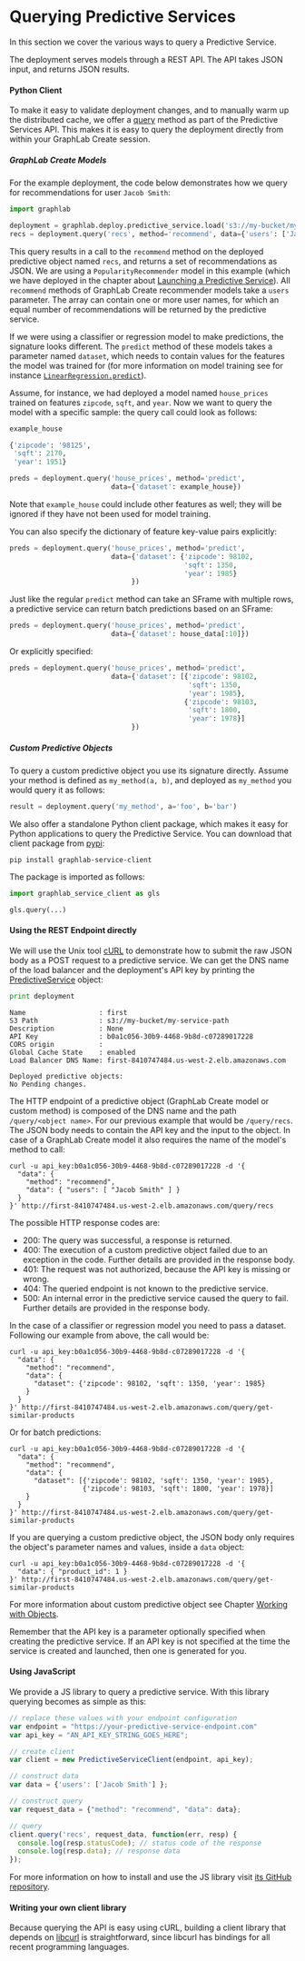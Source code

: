# Querying Predictive Services

In this section we cover the various ways to query a Predictive Service.

The deployment serves models through a REST API. The API takes JSON input, and returns JSON results.

#### Python Client

To make it easy to validate deployment changes, and to manually warm up the distributed cache, we offer a [query](https://dato.com/products/create/docs/generated/graphlab.deploy._predictive_service._predictive_service.PredictiveService.query.html#graphlab.deploy._predictive_service._predictive_service.PredictiveService.query) method as part of the Predictive Services API. This makes it is easy to query the deployment directly from within your GraphLab Create session.

##### GraphLab Create Models

For the example deployment, the code below demonstrates how we query for recommendations for user ```Jacob Smith```:

```python
import graphlab

deployment = graphlab.deploy.predictive_service.load('s3://my-bucket/my-service-path')
recs = deployment.query('recs', method='recommend', data={'users': ['Jacob Smith']})
```

This query results in a call to the `recommend` method on the deployed predictive object named `recs`, and returns a set of recommendations as JSON. We are using a `PopularityRecommender` model in this example (which we have deployed in the chapter about [Launching a Predictive Service](pred-launching.md)). All `recommend` methods of GraphLab Create recommender models take a `users` parameter. The array can contain one or more user names, for which an equal number of recommendations will be returned by the predictive service.

If we were using a classifier or regression model to make predictions, the signature looks different. The `predict` method of these models takes a parameter named `dataset`, which needs to contain values for the features the model was trained for (for more information on model training see for instance [`LinearRegression.predict`](https://dato.com/products/create/docs/generated/graphlab.linear_regression.LinearRegression.predict.html)).

Assume, for instance, we had deployed a model named `house_prices` trained on features `zipcode`, `sqft`, and `year`. Now we want to query the model with a specific sample:
the query call could look as follows:

```python
example_house
```

```python
{'zipcode': '98125',
 'sqft': 2170,
 'year': 1951}
```

```python
preds = deployment.query('house_prices', method='predict',
                         data={'dataset': example_house})
```

Note that `example_house` could include other features as well; they will be ignored if they have not been used for model training.

You can also specify the dictionary of feature key-value pairs explicitly:

```python
preds = deployment.query('house_prices', method='predict',
                         data={'dataset': {'zipcode': 98102,
                                           'sqft': 1350,
                                           'year': 1985}
                              })
```

Just like the regular `predict` method can take an SFrame with multiple rows, a predictive service can return batch predictions based on an SFrame:

```python
preds = deployment.query('house_prices', method='predict',
                         data={'dataset': house_data[:10]})
```

Or explicitly specified:

```python
preds = deployment.query('house_prices', method='predict',
                         data={'dataset': [{'zipcode': 98102,
                                            'sqft': 1350,
                                            'year': 1985},
                                           {'zipcode': 98103,
                                            'sqft': 1800,
                                            'year': 1978}]
                              })
```

##### Custom Predictive Objects

To query a custom predictive object you use its signature directly. Assume your method is defined as `my_method(a, b)`, and deployed as `my_method` you would query it as follows:

```python
result = deployment.query('my_method', a='foo', b='bar')
```

We also offer a standalone Python client package, which makes it easy for Python applications to query the Predictive Service. You can download that client package from [pypi](https://pypi.python.org/pypi):

```no-highlight
pip install graphlab-service-client
```

The package is imported as follows:

```python
import graphlab_service_client as gls

gls.query(...)
```

#### Using the REST Endpoint directly

We will use the Unix tool [cURL](http://curl.haxx.se/docs/manpage.html) to demonstrate how to submit the raw JSON body as a POST request to a predictive service. We can get the DNS name of the load balancer and the deployment's API key by printing the [PredictiveService](https://dato.com/products/create/docs/generated/graphlab.deploy.PredictiveService.html) object:

```python
print deployment
```

```
Name                  : first
S3 Path               : s3://my-bucket/my-service-path
Description           : None
API Key               : b0a1c056-30b9-4468-9b8d-c07289017228
CORS origin           :
Global Cache State    : enabled
Load Balancer DNS Name: first-8410747484.us-west-2.elb.amazonaws.com

Deployed predictive objects:
No Pending changes.
```

The HTTP endpoint of a predictive object (GraphLab Create model or custom method) is composed of the DNS name and the path `/query/<object name>`. For our previous example that would be `/query/recs`. The JSON body needs to contain the API key and the input to the object. In case of a GraphLab Create model it also requires the name of the model's method to call:

```no-highlight
curl -u api_key:b0a1c056-30b9-4468-9b8d-c07289017228 -d '{
  "data": {
    "method": "recommend",
    "data": { "users": [ "Jacob Smith" ] }
  }
}' http://first-8410747484.us-west-2.elb.amazonaws.com/query/recs
```

The possible HTTP response codes are:
* 200: The query was successful, a response is returned.
* 400: The execution of a custom predictive object failed due to an exception in the code. Further details are provided in the response body.
* 401: The request was not authorized, because the API key is missing or wrong.
* 404: The queried endpoint is not known to the predictive service.
* 500: An internal error in the predictive service caused the query to fail. Further details are provided in the response body.

In the case of a classifier or regression model you need to pass a dataset. Following our example from above, the call would be:

```no-highlight
curl -u api_key:b0a1c056-30b9-4468-9b8d-c07289017228 -d '{
  "data": {
    "method": "recommend",
    "data": {
      "dataset": {'zipcode': 98102, 'sqft': 1350, 'year': 1985}
    }
  }
}' http://first-8410747484.us-west-2.elb.amazonaws.com/query/get-similar-products
```

Or for batch predictions:

```no-highlight
curl -u api_key:b0a1c056-30b9-4468-9b8d-c07289017228 -d '{
  "data": {
    "method": "recommend",
    "data": {
      "dataset": [{'zipcode': 98102, 'sqft': 1350, 'year': 1985},
                  {'zipcode': 98103, 'sqft': 1800, 'year': 1978}]
    }
  }
}' http://first-8410747484.us-west-2.elb.amazonaws.com/query/get-similar-products
```

If you are querying a custom predictive object, the JSON body only requires the object's parameter names and values, inside a `data` object:

```no-highlight
curl -u api_key:b0a1c056-30b9-4468-9b8d-c07289017228 -d '{
  "data": { "product_id": 1 }
}' http://first-8410747484.us-west-2.elb.amazonaws.com/query/get-similar-products
```

For more information about custom predictive object see Chapter [Working with Objects](pred-working-with-objects.md).

Remember that the API key is a parameter optionally specified when creating the predictive service. If an API key is not specified at the time the service is created and launched, then one is generated for you.

#### Using JavaScript

We provide a JS library to query a predictive service. With this library querying becomes as simple as this:

```js
// replace these values with your endpoint configuration
var endpoint = "https://your-predictive-service-endpoint.com"
var api_key = "AN_API_KEY_STRING_GOES_HERE";

// create client
var client = new PredictiveServiceClient(endpoint, api_key);

// construct data
var data = {'users': ['Jacob Smith'] };

// construct query
var request_data = {"method": "recommend", "data": data};

// query
client.query('recs', request_data, function(err, resp) {
  console.log(resp.statusCode); // status code of the response
  console.log(resp.data); // response data
});
```

For more information on how to install and use the JS library visit [its GitHub repository](https://github.com/dato-code/Dato-Predictive-Service-Client-JS).

#### Writing your own client library

Because querying the API is easy using cURL, building a client library that depends on [libcurl](http://curl.haxx.se/libcurl/) is straightforward, since libcurl has bindings for all recent programming languages.
